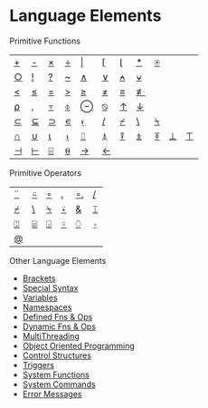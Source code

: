 <h1 class="heading"><span class="name">Language Elements</span></h1>

Primitive Functions

<table class="Normal">
    <tr>
        <td class="Dyalog"><a href="../plus-sign">+</a> </td>
        <td class="Dyalog"><a href="../minus-sign">-</a> </td>
        <td class="Dyalog"><a href="../times-sign">×</a> </td>
        <td class="Dyalog"><a href="../divide-sign">÷</a> </td>
        <td class="Dyalog"><a href="../stile">|</a> </td>
        <td class="Dyalog"><a href="../upstile">⌈</a> </td>
        <td class="Dyalog"><a href="../downstile">⌊</a> </td>
        <td class="Dyalog"><a href="../star">*</a> </td>
        <td class="Dyalog"><a href="../log">⍟</a> </td>
        <td>&#160;</td>
        <td>&#160;</td>
    </tr>
    <tr>
        <td class="Dyalog"><a href="../circle">○</a> </td>
        <td class="Dyalog"><a href="../exclamation-mark">!</a> </td>
        <td class="Dyalog"><a href="../question-mark">?</a> </td>
        <td class="Dyalog"><a href="../tilde">~</a> </td>
        <td class="Dyalog"><a href="../logical-and">∧</a> </td>
        <td class="Dyalog"><a href="../logical-or">∨</a> </td>
        <td class="Dyalog"><a href="../nand-symbol">⍲</a> </td>
        <td class="Dyalog"><a href="../nor-symbol">⍱</a> </td>
        <td class="Dyalog">&#160; </td>
        <td>&#160;</td>
        <td>&#160;</td>
    </tr>
    <tr>
        <td class="Dyalog"><a href="../less-than-sign">&lt;</a> </td>
        <td class="Dyalog"><a href="../less-than-or-equal-to-sign">≤</a> </td>
        <td class="Dyalog"><a href="../equal-sign">=</a> </td>
        <td class="Dyalog"><a href="../greater-than-sign">&gt;</a> </td>
        <td class="Dyalog"><a href="../greater-than-or-equal-to-sign">≥</a> </td>
        <td class="Dyalog"><a href="../not-equal-to">≠</a> </td>
        <td class="Dyalog"><a href="../equal-underbar">≡</a> </td>
        <td class="Dyalog"><a href="../equal-underbar-slash">≢</a> </td>
        <td>&#160;</td>
        <td>&#160;</td>
        <td>&#160;</td>
    </tr>
    <tr>
        <td class="Dyalog"><a href="../rho">⍴</a> </td>
        <td class="Dyalog"><a href="../comma">,</a> </td>
        <td class="Dyalog"><a href="../comma-bar">⍪</a> </td>
        <td class="Dyalog"><a href="../circle-stile">⌽</a> </td>
        <td class="Dyalog"><a href="../circle-bar">⊖</a> </td>
        <td class="Dyalog"><a href="../transpose">⍉</a> </td>
        <td class="Dyalog"><a href="../up-arrow">↑</a> </td>
        <td class="Dyalog"><a href="../down-arrow">↓</a> </td>
        <td class="Dyalog">&#160; </td>
        <td>&#160;</td>
        <td>&#160;</td>
    </tr>
    <tr>
        <td class="Dyalog"><a href="../left-shoe">⊂</a> </td>
        <td class="Dyalog"><a href="../left-shoe-underbar">⊆</a> </td>
        <td class="Dyalog"><a href="../right-shoe">⊃</a> </td>
        <td class="Dyalog"><a href="../epsilon">∊</a> </td>
        <td class="Dyalog"><a href="../epsilon-underbar">⍷</a> </td>
        <td class="Dyalog"><a href="../slash">/</a> </td>
        <td class="Dyalog"><a href="../slash-bar">⌿</a> </td>
        <td class="Dyalog"><a href="../slope">\</a> </td>
        <td class="Dyalog"><a href="../slope-bar">⍀</a> </td>
        <td class="Dyalog">&#160; </td>
        <td>&#160;</td>
    </tr>
    <tr>
        <td class="Dyalog"><a href="../set-intersection">∩</a> </td>
        <td class="Dyalog"><a href="../set-union">∪</a> </td>
        <td class="Dyalog"><a href="../iota">⍳</a> </td>
        <td class="Dyalog"><a href="../iota-underbar">⍸</a> </td>
        <td class="Dyalog"><a href="../index-symbol">⌷</a> </td>
        <td class="Dyalog"><a href="../grade-up">⍋</a> </td>
        <td class="Dyalog"><a href="../grade-down">⍒</a> </td>
        <td class="Dyalog"><a href="../execute-symbol">⍎</a> </td>
        <td class="Dyalog"><a href="../thorn-symbol">⍕</a> </td>
        <td class="Dyalog"><a href="../decode-symbol">⊥</a> </td>
        <td class="Dyalog"><a href="../encode-symbol">⊤</a> </td>
    </tr>
    <tr>
        <td class="Dyalog"><a href="../left-tack">⊣</a> </td>
        <td class="Dyalog"><a href="../right-tack">⊢</a> </td>
        <td class="Dyalog"><a href="../domino">⌹</a> </td>
        <td class="Dyalog"><a href="../zilde-symbol">⍬</a> </td>
        <td class="Dyalog"><a href="../right-arrow">→</a> </td>
        <td class="Dyalog"><a href="../left-arrow">←</a> </td>
        <td>&#160;</td>
        <td>&#160;</td>
        <td>&#160;</td>
        <td>&#160;</td>
        <td>&#160;</td>
    </tr>
</table>

Primitive Operators

<table class="Normal">
    <tr>
        <td class="Dyalog"><a href="../dieresis">¨</a> </td>
        <td class="Dyalog"><a href="../dieresis-tilde">⍨</a> </td>
        <td class="Dyalog"><a href="../jot">∘</a> </td>
        <td class="Dyalog"><a href="../dot">.</a> </td>
        <td class="Dyalog"><a href="../../primitive-operators/outer-product">∘.</a> </td>
        <td class="Dyalog"><a href="../slash">/</a> </td>
    </tr>
    <tr>
        <td class="Dyalog"><a href="../slash-bar">⌿</a> </td>
        <td class="Dyalog"><a href="../slope">\</a> </td>
        <td class="Dyalog"><a href="../slope-bar">⍀</a> </td>
        <td class="Dyalog"><a href="../dieresisstar">⍣</a> </td>
        <td class="Dyalog"><a href="../ampersand">&amp;</a> </td>
        <td class="Dyalog"><a href="../ibeam">⌶</a> </td>
    </tr>
    <tr>
        <td class="Dyalog"><a href="../variant">⍠</a> </td>
        <td class="Dyalog"><a href="../quad-equal">⌸</a> </td>
        <td class="Dyalog"><a href="../quad-diamond">⌺</a> </td>
        <td class="Dyalog"><a href="../jot-diaresis">⍤</a> </td>
        <td class="Dyalog"><a href="../circle-dieresis">⍥</a> </td>
        <td class="Dyalog"><a href="../jot-underbar">⍛</a> </td>
    </tr>
    <tr>
        <td class="Dyalog"><a href="../at">@</a></td>
        <td></td>
        <td></td>
        <td></td>
        <td></td>
        <td></td>
    </tr>
</table>

Other Language Elements

- [Brackets](../brackets)
- [Special Syntax](../special-symbols)
- [Variables](../../../programming-reference-guide/introduction/arrays/arrays)
- [Namespaces](../../../programming-reference-guide/introduction/namespaces/namespaces)
- [Defined Fns & Ops](../../../programming-reference-guide/defined-functions-and-operators/introduction)
- [Dynamic Fns & Ops](../../../programming-reference-guide/defined-functions-and-operators/dfns-and-dops/dynamic-functions-and-operators)
- [MultiThreading](../../../programming-reference-guide/threads/multithreading-overview)
- [Object Oriented Programming](../../../programming-reference-guide/object-oriented-programming/introducing-classes/introducing-classes)
- [Control Structures](../../../programming-reference-guide/defined-functions-and-operators/traditional-functions-and-operators/control-structures/control-structures-summary)
- [Triggers](../../../programming-reference-guide/triggers/triggers)
- [System Functions](../../system-functions/introduction)
- [System Commands](../../system-commands/introduction)
- [Error Messages](../../../programming-reference-guide/error-messages/apl-errors)

